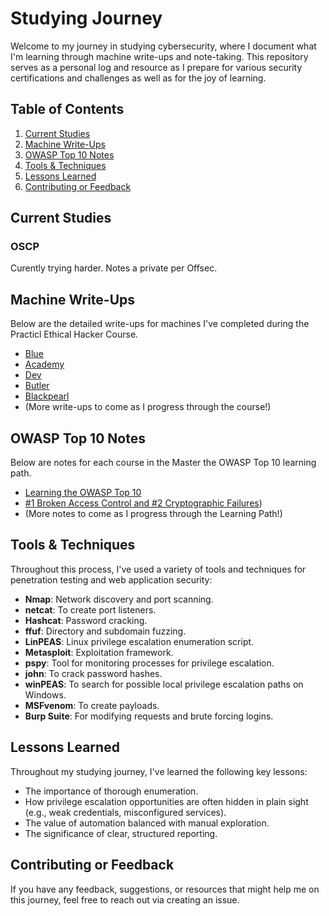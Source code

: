 # Studying Journey
Welcome to my journey in studying cybersecurity, where I document what I'm learning through machine write-ups and note-taking. This repository serves as a personal log and resource as I prepare for various security certifications and challenges as well as for the joy of learning.

## Table of Contents
1. [Current Studies](#current-studies) 
3. [Machine Write-Ups](#machine-write-ups)
4. [OWASP Top 10 Notes](#owasp-top-10-notes)
5. [Tools & Techniques](#tools--techniques)
6. [Lessons Learned](#lessons-learned)
7. [Contributing or Feedback](#contributing-or-feedback)

## Current Studies

### OSCP
Curently trying harder. Notes a private per Offsec.

## Machine Write-Ups
Below are the detailed write-ups for machines I've completed during the Practicl Ethical Hacker Course.

- [Blue](PJPT/New%20Capstone/Blue.md)
- [Academy](PJPT/New%20Capstone/Academy.md)
- [Dev](PJPT/New%20Capstone/Dev.md)
- [Butler](PJPT/New%20Capstone/Butler.md)
- [Blackpearl](PJPT/New%20Capstone/Blackpearl.md)
- (More write-ups to come as I progress through the course!)

## OWASP Top 10 Notes
Below are notes for each course in the Master the OWASP Top 10 learning path.

- [Learning the OWASP Top 10](OWASP%20Top%2010/Learning%20the%20OWASP%20Top%2010.md) 
- [#1 Broken Access Control and #2 Cryptographic Failures](OWASP%20Top%2010/%231%20Broken%20Access%20Control%20and%20%232%20Cryptographic%20Failures.md))
- (More notes to come as I progress through the Learning Path!)

## Tools & Techniques
Throughout this process, I've used a variety of tools and techniques for penetration testing and web application security:

- **Nmap**: Network discovery and port scanning.
- **netcat**: To create port listeners.
- **Hashcat**: Password cracking.
- **ffuf**: Directory and subdomain fuzzing.
- **LinPEAS**: Linux privilege escalation enumeration script.
- **Metasploit**: Exploitation framework.
- **pspy**: Tool for monitoring processes for privilege escalation.
- **john**: To crack password hashes.
- **winPEAS**: To search for possible local privilege escalation paths on Windows.
- **MSFvenom**: To create payloads.
- **Burp Suite**: For modifying requests and brute forcing logins.

## Lessons Learned
Throughout my studying journey, I've learned the following key lessons:
- The importance of thorough enumeration.
- How privilege escalation opportunities are often hidden in plain sight (e.g., weak credentials, misconfigured services).
- The value of automation balanced with manual exploration.
- The significance of clear, structured reporting.

## Contributing or Feedback
If you have any feedback, suggestions, or resources that might help me on this journey, feel free to reach out via creating an issue.
